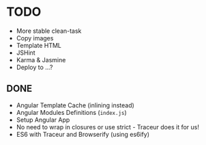 
# TODO
- More stable clean-task
- Copy images
- Template HTML
- JSHint
- Karma \& Jasmine
- Deploy to ...?

## DONE
- Angular Template Cache (inlining instead)
- Angular Modules Definitions (`index.js`)
- Setup Angular App
- No need to wrap in closures or use strict - Traceur does it for us!
- ES6 with Traceur and Browserify (using es6ify)
